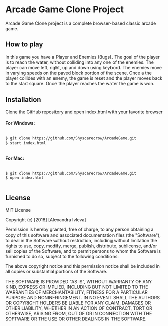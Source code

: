 # Arcade Game Clone Project

Arcade Game Clone project is a complete browser-based classic arcade game.



## How to play



In this game you have a Player and Enemies (Bugs). The goal of the player is to reach the water, 
without colliding into any one of the enemies. The player can move left, right, up and down using keybord. 
The enemies move in varying speeds on the paved block portion of the scene. Once a the player collides 
with an enemy, the game is reset and the player moves back to the start square. Once the player reaches 
the water the game is won.

## Installation

Clone the GitHub repository and open index.html with your favorite browser

#### For Windows:

```

$ git clone https://github.com/Shyscarecrow/ArcadeGame.git
$ start index.html


```
#### For Mac:

```

$ git clone https://github.com/Shyscarecrow/ArcadeGame.git
$ open index.html


```

## License

MIT License

Copyright (c) [2018] [Alexandra Ivleva]

Permission is hereby granted, free of charge, to any person obtaining a copy
of this software and associated documentation files (the "Software"), to deal
in the Software without restriction, including without limitation the rights
to use, copy, modify, merge, publish, distribute, sublicense, and/or sell
copies of the Software, and to permit persons to whom the Software is
furnished to do so, subject to the following conditions:

The above copyright notice and this permission notice shall be included in all
copies or substantial portions of the Software.

THE SOFTWARE IS PROVIDED "AS IS", WITHOUT WARRANTY OF ANY KIND, EXPRESS OR
IMPLIED, INCLUDING BUT NOT LIMITED TO THE WARRANTIES OF MERCHANTABILITY,
FITNESS FOR A PARTICULAR PURPOSE AND NONINFRINGEMENT. IN NO EVENT SHALL THE
AUTHORS OR COPYRIGHT HOLDERS BE LIABLE FOR ANY CLAIM, DAMAGES OR OTHER
LIABILITY, WHETHER IN AN ACTION OF CONTRACT, TORT OR OTHERWISE, ARISING FROM,
OUT OF OR IN CONNECTION WITH THE SOFTWARE OR THE USE OR OTHER DEALINGS IN THE
SOFTWARE.
